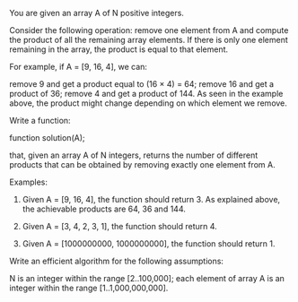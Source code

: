 You are given an array A of N positive integers.

Consider the following operation: remove one element from A and compute the product of all the remaining array elements. If there is only one element remaining in the array, the product is equal to that element.

For example, if A = [9, 16, 4], we can:

remove 9 and get a product equal to (16 × 4) = 64;
remove 16 and get a product of 36;
remove 4 and get a product of 144.
As seen in the example above, the product might change depending on which element we remove.

Write a function:

function solution(A);

that, given an array A of N integers, returns the number of different products that can be obtained by removing exactly one element from A.

Examples:

1. Given A = [9, 16, 4], the function should return 3. As explained above, the achievable products are 64, 36 and 144.

2. Given A = [3, 4, 2, 3, 1], the function should return 4.

3. Given A = [1000000000, 1000000000], the function should return 1.

Write an efficient algorithm for the following assumptions:

N is an integer within the range [2..100,000];
each element of array A is an integer within the range [1..1,000,000,000].